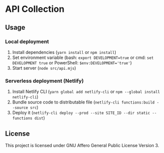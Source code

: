 # API Collection

## Usage

### Local deployment

1. Install dependencies (`yarn install` or `npm install`)
2. Set environment variable (bash: `export DEVELOPMENT=true` or cmd: `set DEVELOPMENT true` or PowerShell: `$env:DEVELOPMENT='true'`)
3. Start server (`node src/api.mjs`)

### Serverless deployment (Netlify)

1. Install Netlify CLI (`yarn global add netlify-cli` or `npm --global install netlify-cli`)
2. Bundle source code to distributable file (`netlify-cli functions:build --source src`)
3. Deploy it (`netlify-cli deploy --prod --site SITE_ID --dir static --functions dist`)

## License

This project is licensed under GNU Affero General Public License Version 3.